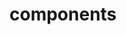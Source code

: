 <!-- Space: Projects -->
<!-- Parent: DockerActiveMQ -->
<!-- Title: Components DockerActiveMQ -->

<!-- Label: DockerActiveMQ -->
<!-- Label: Project -->
<!-- Label: Components -->
<!-- Include: disclaimer.md -->
<!-- Include: ac:toc -->

# components

